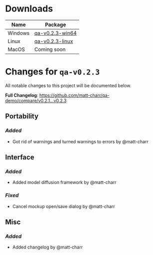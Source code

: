 # Downloads

| Name | Package |
| ---- | ------- |
| Windows | [qa-v0.2.3-win64](https://github.com/matt-charr/qa-demo/releases/download/v0.2.3/qa-v0.2.3-win64.zip) |
| Linux | [qa-v0.2.3-linux](https://github.com/matt-charr/qa-demo/releases/download/v0.2.3/qa-v0.2.3-linux.zip) |
| MacOS | Coming soon |

# Changes for `qa-v0.2.3`

All notable changes to this project will be documented below.

**Full Changelog**: https://github.com/matt-charr/qa-demo/compare/v0.2.1...v0.2.3

## Portability

### *Added*

* Got rid of warnings and turned warnings to errors by @matt-charr

## Interface

### *Added*

* Added model diffusion framework by @matt-charr

### *Fixed*

* Cancel mockup open/save dialog by @matt-charr

## Misc

### *Added*

* Added changelog by @matt-charr